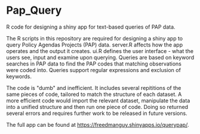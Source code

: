 # Pap_Query
R code for designing a shiny app for text-based queries of PAP data.

The R scripts in this repository are required for designing a shiny app to query Policy Agendas Projects (PAP) data. server.R affects how the app operates and the output it creates. ui.R defines the user interface - what the users see, input and examine upon querying. Queries are based on keyword searches in PAP data to find the PAP codes that matching observations were coded into. Queries support regular expressions and exclusion of keywords.

The code is "dumb" and inefficient. It includes several repititions of the same pieces of code, tailored to match the structure of each dataset. A more efficient code would import the relevant dataset, manipulate the data into a unified structure and then run one piece of code. Doing so returned several errors and requires further work to be released in future versions.

The full app can be found at https://freedmanguy.shinyapps.io/querypap/.
